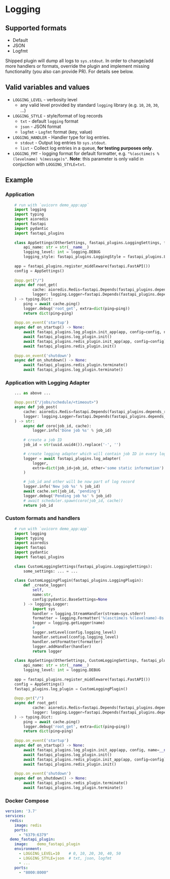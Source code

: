 # Logging
## Supported formats
* Default
* JSON
* Logfmt

Shipped plugin will dump all logs to `sys.stdout`. In order to change/add more handlers or
formats, override the plugin and implement missing functionality (you also can provide PR).
For details see below.

## Valid variables and values
* `LOGGING_LEVEL` - verbosity level
  * any valid level provided by standard `logging` library (e.g. `10`, `20`, `30`, ...) 
* `LOGGING_STYLE` - style/format of log records
  * `txt` - default `logging` format
  * `json` - JSON format
  * `logfmt` - `Logfmt` format (key, value)
* `LOGGING_HANDLER` - Handler type for log entries.
  * `stdout` - Output log entries to `sys.stdout`.
  * `list` - Collect log entries in a queue, **for testing purposes only**.
* `LOGGING_FMT` - logging format for default formatter, e.g. `"%(asctime)s %(levelname) %(message)s"`.
  **Note**: this parameter is only valid in conjuction with `LOGGING_STYLE=txt`.

## Example
### Application
```python
    # run with `uvicorn demo_app:app`
    import logging
    import typing
    import aioredis
    import fastapi
    import pydantic
    import fastapi_plugins
    
    class AppSettings(OtherSettings, fastapi_plugins.LoggingSettings, fastapi_plugins.RedisSettings):
        api_name: str = str(__name__)
        logging_level: int = logging.DEBUG
        logging_style: fastapi_plugins.LoggingStyle = fastapi_plugins.LoggingStyle.logjson
    
    app = fastapi_plugins.register_middleware(fastapi.FastAPI())
    config = AppSettings()
    
    @app.get("/")
    async def root_get(
            cache: aioredis.Redis=fastapi.Depends(fastapi_plugins.depends_redis),
            logger: logging.Logger=fastapi.Depends(fastapi_plugins.depends_logging),
    ) -> typing.Dict:
        ping = await cache.ping()
        logger.debug('root_get', extra=dict(ping=ping))
        return dict(ping=ping)
    
    @app.on_event('startup')
    async def on_startup() -> None:
        await fastapi_plugins.log_plugin.init_app(app, config=config, name=__name__)
        await fastapi_plugins.log_plugin.init()
        await fastapi_plugins.redis_plugin.init_app(app, config=config)
        await fastapi_plugins.redis_plugin.init()
    
    @app.on_event('shutdown')
    async def on_shutdown() -> None:
        await fastapi_plugins.redis_plugin.terminate()
        await fastapi_plugins.log_plugin.terminate()
```

### Application with Logging Adapter
```python
	... as above ...

	@app.post("/jobs/schedule/<timeout>")
	async def job_post(
	    cache: aioredis.Redis=fastapi.Depends(fastapi_plugins.depends_redis),
	    logger: logging.Logger=fastapi.Depends(fastapi_plugins.depends_logging)
	) -> str:
	    async def coro(job_id, cache):
		    logger.info('Done job %s' % job_id)
	
		# create a job ID
	    job_id = str(uuid.uuid4()).replace('-', '')

		# create logging adapter which will contain job ID in every log record
	    logger = await fastapi_plugins.log_adapter(
	        logger,
	        extra=dict(job_id=job_id, other='some static information')
	    )

		# job_id and other will be now part of log record
	    logger.info('New job %s' % job_id)
	    await cache.set(job_id, 'pending')
	    logger.debug('Pending job %s' % job_id)
	    # await scheduler.spawn(coro(job_id, cache))
	    return job_id
```

### Custom formats and handlers
```python
    # run with `uvicorn demo_app:app`
    import logging
    import typing
    import aioredis
    import fastapi
    import pydantic
    import fastapi_plugins
    
    class CustomLoggingSettings(fastapi_plugins.LoggingSettings):
    	some_settings: ... = ...
    
    class CustomLoggingPlugin(fastapi_plugins.LoggingPlugin):
        def _create_logger(
            self, 
            name:str, 
            config:pydantic.BaseSettings=None
        ) -> logging.Logger:
            import sys
            handler = logging.StreamHandler(stream=sys.stderr)
            formatter = logging.Formatter('%(asctime)s %(levelname)-8s %(name)-15s %(message)s')
            logger = logging.getLogger(name)
            #
            logger.setLevel(config.logging_level)
            handler.setLevel(config.logging_level)
            handler.setFormatter(formatter)
            logger.addHandler(handler)
            return logger
    
    class AppSettings(OtherSettings, CustomLoggingSettings, fastapi_plugins.RedisSettings):
        api_name: str = str(__name__)
        logging_level: int = logging.DEBUG
    
    app = fastapi_plugins.register_middleware(fastapi.FastAPI())
    config = AppSettings()
    fastapi_plugins.log_plugin = CustomLoggingPlugin()
    
    @app.get("/")
    async def root_get(
            cache: aioredis.Redis=fastapi.Depends(fastapi_plugins.depends_redis),
            logger: logging.Logger=fastapi.Depends(fastapi_plugins.depends_logging),
    ) -> typing.Dict:
        ping = await cache.ping()
        logger.debug('root_get', extra=dict(ping=ping))
        return dict(ping=ping)
    
    @app.on_event('startup')
    async def on_startup() -> None:
        await fastapi_plugins.log_plugin.init_app(app, config, name=__name__)
    	await fastapi_plugins.log_plugin.init()
        await fastapi_plugins.redis_plugin.init_app(app, config=config)
        await fastapi_plugins.redis_plugin.init()
    
    @app.on_event('shutdown')
    async def on_shutdown() -> None:
        await fastapi_plugins.redis_plugin.terminate()
        await fastapi_plugins.log_plugin.terminate()
```

### Docker Compose
```YAML
version: '3.7'
services:
  redis:
    image: redis
    ports:
      - "6379:6379"
  demo_fastapi_plugin:
    image:    demo_fastapi_plugin
    environment:
      - LOGGING_LEVEL=10    # 0, 10, 20, 30, 40, 50
      - LOGGING_STYLE=json  # txt, json, logfmt
      - ...
    ports:
      - "8000:8000"
```
